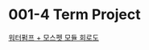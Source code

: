 # 001-4 Term Project

<a href="https://wokwi.com/projects/380560494245864449">워터펌프 + 모스펫 모듈 회로도</a>
